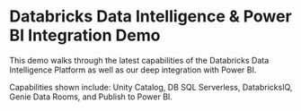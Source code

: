 # Databricks Data Intelligence & Power BI Integration Demo

This demo walks through the latest capabilities of the Databricks Data Intelligence Platform as well as our deep integration with Power BI. 

Capabilities shown include: Unity Catalog, DB SQL Serverless, DatabricksIQ, Genie Data Rooms, and Publish to Power BI. 
